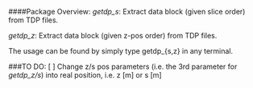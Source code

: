 ####Package Overview:
*getdp_s*: Extract data block (given slice order) from TDP files.

*getdp_z*: Extract data block (given z-pos order) from TDP files.

The usage can be found by simply type getdp_{s,z} in any terminal.

###TO DO:
[ ] Change z/s pos parameters (i.e. the 3rd parameter for *getdp_z/s*)
    into real position, i.e. z [m] or s [m]
